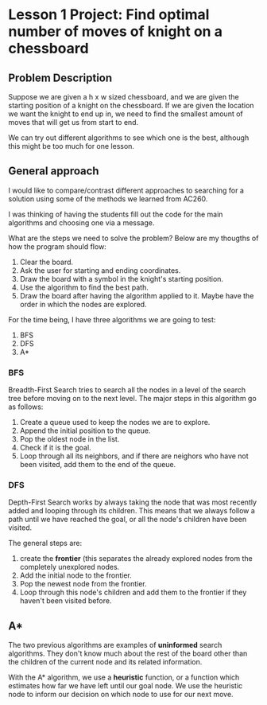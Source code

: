 # Lesson 1 Project: Find optimal number of moves of knight on a chessboard

## Problem Description

Suppose we are given a h x w sized chessboard, and we are given the starting 
position of a knight on the chessboard. If we are given the location we want
the knight to end up in, we need to find the smallest amount of moves that
will get us from start to end.

We can try out different algorithms to see which one is the best, although 
this might be too much for one lesson.

## General approach 
I would like to compare/contrast different approaches to searching for a solution
using some of the methods we learned from AC260.

I was thinking of having the students fill out the code for the main algorithms
and choosing one via a message.

What are the steps we need to solve the problem? Below are my thougths of 
how the program should flow:
1. Clear the board.
2. Ask the user for starting and ending coordinates.
3. Draw the board with a symbol in the knight's starting position. 
4. Use the algorithm to find the best path.
5. Draw the board after having the algorithm applied to it. Maybe have the order
in which the nodes are explored.

For the time being, I have three algorithms we are going to test:
1. BFS
2. DFS
3. A\*

### BFS

Breadth-First Search tries to search all the nodes in a level of the search tree
before moving on to the next level.
The major steps in this algorithm go as follows:
1. Create a queue used to keep the nodes we are to explore.
2. Append the initial position to the queue.
3. Pop the oldest node in the list.
4. Check if it is the goal.
5. Loop through all its neighbors, and if there are neighors who have not 
been visited, add them to the end of the queue.

### DFS

Depth-First Search works by always taking the node that was most recently
added and looping through its children. This means that we always follow
a path until we have reached the goal, or all the node's children have been
visited.

The general steps are:
1. create the **frontier** (this separates the already explored nodes from
the completely unexplored nodes.
2. Add the initial node to the frontier.
3. Pop the newest node from the frontier.
4. Loop through this node's children and add them to the frontier if they 
haven't been visited before.


## A\*
The two previous algorithms are examples of **uninformed** search algorithms.
They don't know much about the rest of the board other than the children of the
current node and its related information.

With the A\* algorithm, we use a **heuristic** function, or a function
which estimates how far we have left until our goal node. We use the 
heuristic node to inform our decision on which node to use for our next 
move.
